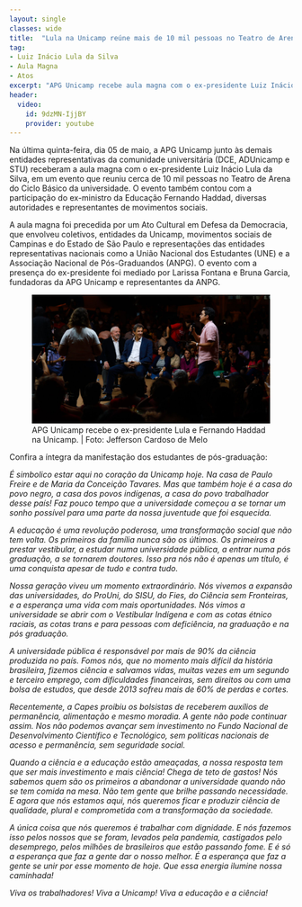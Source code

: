 ```yaml
---
layout: single
classes: wide
title:  "Lula na Unicamp reúne mais de 10 mil pessoas no Teatro de Arena do Ciclo Básico"
tag:
- Luiz Inácio Lula da Silva
- Aula Magna
- Atos
excerpt: "APG Unicamp recebe aula magna com o ex-presidente Luiz Inácio Lula da Silva"
header:
  video:
    id: 9dzMN-IjjBY
    provider: youtube
---
```


Na última quinta-feira, dia 05 de maio, a APG Unicamp junto às demais entidades representativas da comunidade universitária (DCE, ADUnicamp e STU) receberam a aula magna com o ex-presidente Luiz Inácio Lula da Silva, em um evento que reuniu cerca de 10 mil pessoas no Teatro de Arena do Ciclo Básico da universidade. O evento também contou com a participação do ex-ministro da Educação Fernando Haddad, diversas autoridades e representantes de movimentos sociais. 

A aula magna foi precedida por um Ato Cultural em Defesa da Democracia, que envolveu coletivos, entidades da Unicamp, movimentos sociais de Campinas e do Estado de São Paulo e representações das entidades representativas nacionais como a União Nacional dos Estudantes (UNE) e a Associação Nacional de Pós-Graduandos (ANPG). O evento com a presença do ex-presidente foi mediado por Larissa Fontana e Bruna Garcia, fundadoras da APG Unicamp e representantes da ANPG. 


<figure class="figure">
    <a href="/assets/images/lula-na-unicamp.jpg"><img src="/assets/images/lula-na-unicamp.jpg"></a>
    <figcaption>APG Unicamp recebe o ex-presidente Lula e Fernando Haddad na Unicamp. | Foto: Jefferson Cardoso de Melo</figcaption>
</figure>

Confira a íntegra da manifestação dos estudantes de pós-graduação: 

*É simbolico estar aqui no coração da Unicamp hoje. Na casa de Paulo Freire e de Maria da Conceição Tavares. Mas que também hoje é a casa do povo negro, a casa dos povos indígenas, a casa do povo trabalhador desse país! Faz pouco tempo que a universidade começou a se tornar um sonho possível para uma parte da nossa juventude que foi esquecida.*

*A educação é uma revolução poderosa, uma transformação social que não tem volta. Os primeiros da família nunca são os últimos. Os primeiros a prestar vestibular, a estudar numa universidade pública, a entrar numa pós graduação, a se tornarem doutores. Isso pra nós não é apenas um título, é uma conquista apesar de tudo e contra tudo.*

*Nossa geração viveu um momento extraordinário. Nós vivemos a expansão das universidades, do ProUni, do SISU, do Fies, do Ciência sem Fronteiras, e a esperança uma vida com mais oportunidades. Nós vimos a universidade se abrir com o Vestibular Indígena e com as cotas étnico raciais, as cotas trans e para pessoas com deficiência, na graduação e na pós graduação.*

*A universidade pública é responsável por mais de 90% da ciência produzida no país. Fomos nós, que no momento mais difícil da história brasileira, fizemos ciência e salvamos vidas, muitas vezes em um segundo e terceiro emprego, com dificuldades financeiras, sem direitos ou com uma bolsa de estudos, que desde 2013 sofreu mais de 60% de perdas e cortes.*

*Recentemente, a Capes proibiu os bolsistas de receberem auxílios de permanência, alimentação e mesmo moradia. A gente não pode continuar assim. Nos não podemos avançar sem investimento no Fundo Nacional de Desenvolvimento Científico e Tecnológico, sem políticas nacionais de acesso e permanência, sem seguridade social.*

*Quando a ciência e a educação estão ameaçadas, a nossa resposta tem que ser mais investimento e mais ciência! Chega de teto de gastos! Nós sabemos quem são os primeiros a abandonar a universidade quando não se tem comida na mesa. Não tem gente que brilhe passando necessidade. E agora que nós estamos aqui, nós queremos ficar e produzir ciência de qualidade, plural e comprometida com a transformação da sociedade.*

*A única coisa que nós queremos é trabalhar com dignidade. E nós fazemos isso pelos nossos que se foram, levados pela pandemia, castigados pelo desemprego, pelos milhões de brasileiros que estão passando fome. E é só a esperança que faz a gente dar o nosso melhor. É a esperança que faz a gente se unir por esse momento de hoje. Que essa energia ilumine nossa caminhada!*

*Viva os trabalhadores! Viva a Unicamp! Viva a educação e a ciência!*